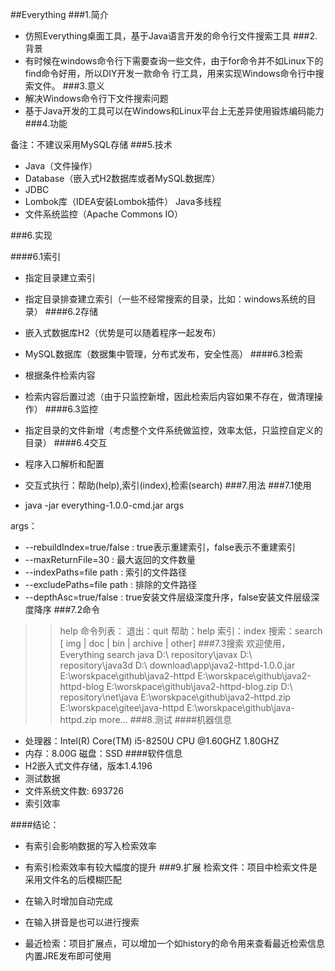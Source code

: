 ##Everything
###1.简介
+ 仿照Everything桌面工具，基于Java语言开发的命令行文件搜索工具
###2.背景
+ 有时候在windows命令行下需要查询一些文件，由于for命令并不如Linux下的find命令好用，所以DIY开发一款命令  行工具，用来实现Windows命令行中搜索文件。
###3.意义
+ 解决Windows命令行下文件搜索问题
+ 基于Java开发的工具可以在Windows和Linux平台上无差异使用锻炼编码能力
###4.功能


备注：不建议采用MySQL存储
###5.技术
+ Java（文件操作）
+ Database（嵌入式H2数据库或者MySQL数据库）
+ JDBC
+ Lombok库（IDEA安装Lombok插件） Java多线程
+ 文件系统监控（Apache Commons IO）

###6.实现

####6.1索引
+ 指定目录建立索引
+ 指定目录排查建立索引（一些不经常搜索的目录，比如：windows系统的目录）
####6.2存储
+ 嵌入式数据库H2（优势是可以随着程序一起发布）
+ MySQL数据库（数据集中管理，分布式发布，安全性高）
####6.3检索
+ 根据条件检索内容
+ 检索内容后置过滤（由于只监控新增，因此检索后内容如果不存在，做清理操作）
####6.3监控
+ 指定目录的文件新增（考虑整个文件系统做监控，效率太低，只监控自定义的目录）
####6.4交互
+ 程序入口解析和配置
+ 交互式执行：帮助(help),索引(index),检索(search)
###7.用法
###7.1使用

+ java -jar	everything-1.0.0-cmd.jar args

args：
+ --rebuildIndex=true/false : true表示重建索引，false表示不重建索引
+ --maxReturnFile=30 : 最大返回的文件数量
+ --indexPaths=file path : 索引的文件路径
+ --excludePaths=file path : 排除的文件路径
+ --depthAsc=true/false : true安装文件层级深度升序，false安装文件层级深度降序
###7.2命令

>>help
命令列表： 退出：quit 帮助：help 索引：index
搜索：search <name> [<file-Type> img | doc | bin | archive | other]
###7.3搜索
欢迎使用，Everything
>>search java
D:\ repository\javax D:\ repository\java3d
D:\ download\app\java2-httpd-1.0.0.jar E:\worskpace\github\java2-httpd E:\worskpace\github\java2-httpd-blog E:\worskpace\github\java2-httpd-blog.zip D:\ repository\net\java E:\worskpace\github\java2-httpd.zip E:\worskpace\gitee\java-httpd E:\worskpace\github\java-httpd.zip more...
###8.测试
####机器信息
+ 处理器：Intel(R) Core(TM) i5-8250U CPU @1.60GHZ 1.80GHZ
+ 内存：8.00G 磁盘：SSD
####软件信息
+ H2嵌入式文件存储，版本1.4.196
+ 测试数据
+ 文件系统文件数: 693726
+ 索引效率



####结论：
+ 有索引会影响数据的写入检索效率
+ 有索引检索效率有较大幅度的提升
###9.扩展
检索文件：项目中检索文件是采用文件名的后模糊匹配

+ 在输入时增加自动完成
+ 在输入拼音是也可以进行搜索
+ 最近检索：项目扩展点，可以增加一个如history的命令用来查看最近检索信息
内置JRE发布即可使用
